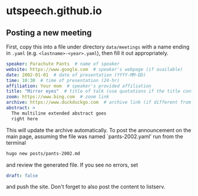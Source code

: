 # utspeech.github.io

## Posting a new meeting

First, copy this into a file under directory `data/meetings` with a name ending
in `.yaml` (e.g. `<lastname>-<year>.yaml`), then fill it out appropriately.

``` yaml
speaker: Parachute Pants  # name of speaker
website: https://www.google.com  # speaker's webpage (if available)
date: 2002-01-01  # date of presentation (YYYY-MM-DD)
time: 10:30  # time of presentation (24-hr)
affiliation: Your mom  # speaker's provided affiliation
title: "Mirror eyes"  # title of talk (use quotations if the title contains a colon)
zoom: https://www.bing.com  # zoom link
archive: https://www.duckduckgo.com  # archive link (if different from zoom link)
abstract: >
  The multiline extended abstract goes 
  right here
```

This will update the archive automatically. To post the announcement on the
main page, assuming the file was named `pants-2002.yaml' run from the terminal

``` sh
hugo new posts/pants-2002.md
```

and review the generated file. If you see no errors, set

``` yaml
draft: false
```

and push the site. Don't forget to also post the content to listserv.